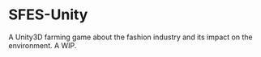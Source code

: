 # SFES-Unity

A Unity3D farming game about the fashion industry and its impact on the environment. A WIP.
